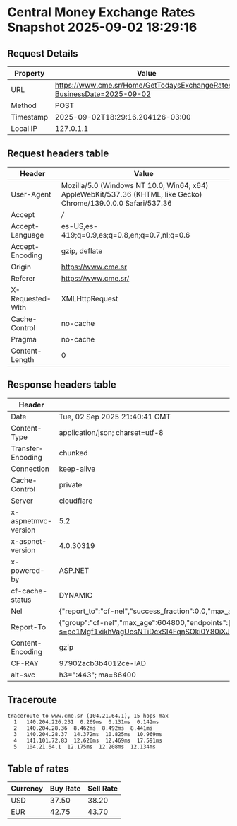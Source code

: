 # Central Money Exchange Rates Snapshot 2025-09-02 18:29:16
## Request Details

| Property | Value |
|----------|-------|
| URL | https://www.cme.sr/Home/GetTodaysExchangeRates/?BusinessDate=2025-09-02 |
| Method | POST |
| Timestamp | 2025-09-02T18:29:16.204126-03:00 |
| Local IP | 127.0.1.1 |
    
## Request headers table

| Header | Value |
|--------|-------|
| User-Agent | Mozilla/5.0 (Windows NT 10.0; Win64; x64) AppleWebKit/537.36 (KHTML, like Gecko) Chrome/139.0.0.0 Safari/537.36 |
| Accept | */* |
| Accept-Language | es-US,es-419;q=0.9,es;q=0.8,en;q=0.7,nl;q=0.6 |
| Accept-Encoding | gzip, deflate |
| Origin | https://www.cme.sr |
| Referer | https://www.cme.sr/ |
| X-Requested-With | XMLHttpRequest |
| Cache-Control | no-cache |
| Pragma | no-cache |
| Content-Length | 0 |

    
## Response headers table
| Header | Value |
|--------|-------|
| Date | Tue, 02 Sep 2025 21:40:41 GMT |
| Content-Type | application/json; charset=utf-8 |
| Transfer-Encoding | chunked |
| Connection | keep-alive |
| Cache-Control | private |
| Server | cloudflare |
| x-aspnetmvc-version | 5.2 |
| x-aspnet-version | 4.0.30319 |
| x-powered-by | ASP.NET |
| cf-cache-status | DYNAMIC |
| Nel | {"report_to":"cf-nel","success_fraction":0.0,"max_age":604800} |
| Report-To | {"group":"cf-nel","max_age":604800,"endpoints":[{"url":"https://a.nel.cloudflare.com/report/v4?s=pc1Mgf1xikhVagUosNTiDcxSI4FqnSOki0Y80iXJzV4DuW8kRHYRc8kmH3sU4AVri06j10a4RvDTVuZ13xt93nJDcyAlYdNCPuo%3D"}]} |
| Content-Encoding | gzip |
| CF-RAY | 97902acb3b4012ce-IAD |
| alt-svc | h3=":443"; ma=86400 |

## Traceroute 

```
traceroute to www.cme.sr (104.21.64.1), 15 hops max
  1   140.204.226.231  0.269ms  0.131ms  0.142ms 
  2   140.204.28.36  8.462ms  8.492ms  8.441ms 
  3   140.204.28.37  14.372ms  10.825ms  10.969ms 
  4   141.101.72.83  12.620ms  12.469ms  17.591ms 
  5   104.21.64.1  12.175ms  12.208ms  12.134ms 

```


## Table of rates

| Currency | Buy Rate | Sell Rate |
|----------|----------|-----------|
| USD | 37.50 | 38.20 |
| EUR | 42.75 | 43.70 |
